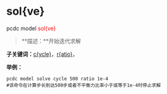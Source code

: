 # sol{ve}
pcdc model <span style='color: red;'>sol{ve}</span>
> **描述：**开始迭代求解

**子关键词：**[c{ycle}](model/sol{ve}/c{ycle}/)，[r{atio}](model/sol{ve}/r{atio}/)，


**举例：**
```
pcdc model solve cycle 500 ratio 1e-4
#该命令在计算步长到达500步或者不平衡力比率小于或等于1e-4时停止求解

```
